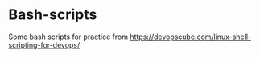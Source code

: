# Bash-scripts
Some bash scripts for practice from https://devopscube.com/linux-shell-scripting-for-devops/

